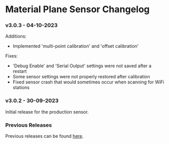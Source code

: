 # Material Plane Sensor Changelog

### v3.0.3 - 04-10-2023
Additions:
<ul>
<li>Implemented 'multi-point calibration' and 'offset calibration'</li>
</ul>

Fixes:
<ul>
<li>'Debug Enable' and 'Serial Output' settings were not saved after a restart</li>
<li>Some sensor settings were not properly restored after calibration</li>
<li>Fixed sensor crash that would sometimes occur when scanning for WiFi stations</li>
</ul>


### v3.0.2 - 30-09-2023
Initial release for the production sensor.

### Previous Releases
Previous releases can be found <a href="https://github.com/MaterialFoundry/MaterialPlane_Hardware">here</a>.